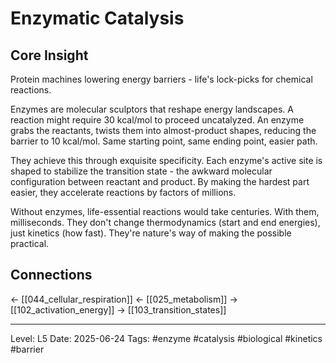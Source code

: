 # Enzymatic Catalysis

## Core Insight
Protein machines lowering energy barriers - life's lock-picks for chemical reactions.

Enzymes are molecular sculptors that reshape energy landscapes. A reaction might require 30 kcal/mol to proceed uncatalyzed. An enzyme grabs the reactants, twists them into almost-product shapes, reducing the barrier to 10 kcal/mol. Same starting point, same ending point, easier path.

They achieve this through exquisite specificity. Each enzyme's active site is shaped to stabilize the transition state - the awkward molecular configuration between reactant and product. By making the hardest part easier, they accelerate reactions by factors of millions.

Without enzymes, life-essential reactions would take centuries. With them, milliseconds. They don't change thermodynamics (start and end energies), just kinetics (how fast). They're nature's way of making the possible practical.

## Connections
← [[044_cellular_respiration]]
← [[025_metabolism]]
→ [[102_activation_energy]]
→ [[103_transition_states]]

---
Level: L5
Date: 2025-06-24
Tags: #enzyme #catalysis #biological #kinetics #barrier